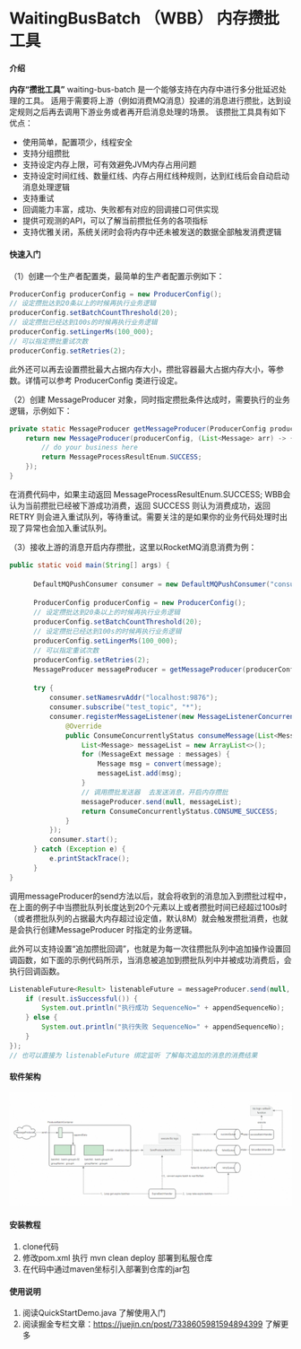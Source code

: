 # WaitingBusBatch （WBB） 内存攒批工具

#### 介绍
**内存“攒批工具”** waiting-bus-batch 是一个能够支持在内存中进行多分批延迟处理的工具。
适用于需要将上游（例如消费MQ消息）投递的消息进行攒批，达到设定规则之后再去调用下游业务或者再开启消息处理的场景。
该攒批工具具有如下优点：
- 使用简单，配置项少，线程安全
- 支持分组攒批
- 支持设定内存上限，可有效避免JVM内存占用问题
- 支持设定时间红线、数量红线、内存占用红线种规则，达到红线后会自动启动消息处理逻辑
- 支持重试
- 回调能力丰富，成功、失败都有对应的回调接口可供实现
- 提供可观测的API，可以了解当前攒批任务的各项指标
- 支持优雅关闭，系统关闭时会将内存中还未被发送的数据全部触发消费逻辑

#### 快速入门
（1）创建一个生产者配置类，最简单的生产者配置示例如下：
```java
ProducerConfig producerConfig = new ProducerConfig();
// 设定攒批达到20条以上的时候再执行业务逻辑
producerConfig.setBatchCountThreshold(20);
// 设定攒批已经达到100s的时候再执行业务逻辑
producerConfig.setLingerMs(100_000);
// 可以指定攒批重试次数
producerConfig.setRetries(2);
```

此外还可以再去设置攒批最大占据内存大小，攒批容器最大占据内存大小，等参数。详情可以参考 ProducerConfig 类进行设定。

（2）创建 MessageProducer 对象，同时指定攒批条件达成时，需要执行的业务逻辑，示例如下：
```java
private static MessageProducer getMessageProducer(ProducerConfig producerConfig) {
    return new MessageProducer(producerConfig, (List<Message> arr) -> {
        // do your business here
        return MessageProcessResultEnum.SUCCESS;
    });
}
```
在消费代码中，如果主动返回  MessageProcessResultEnum.SUCCESS; WBB会认为当前攒批已经被下游成功消费，返回 SUCCESS 则认为消费成功，返回RETRY 则会进入重试队列，等待重试。需要关注的是如果你的业务代码处理时出现了异常也会加入重试队列。

（3）接收上游的消息开启内存攒批，这里以RocketMQ消息消费为例：
```java
public static void main(String[] args) {

      DefaultMQPushConsumer consumer = new DefaultMQPushConsumer("consumer_group_test");

      ProducerConfig producerConfig = new ProducerConfig();
      // 设定攒批达到20条以上的时候再执行业务逻辑
      producerConfig.setBatchCountThreshold(20);
      // 设定攒批已经达到100s的时候再执行业务逻辑
      producerConfig.setLingerMs(100_000);
      // 可以指定重试次数
      producerConfig.setRetries(2); 
      MessageProducer messageProducer = getMessageProducer(producerConfig);

      try {
          consumer.setNamesrvAddr("localhost:9876");
          consumer.subscribe("test_topic", "*");
          consumer.registerMessageListener(new MessageListenerConcurrently() {
              @Override
              public ConsumeConcurrentlyStatus consumeMessage(List<MessageExt> messages, ConsumeConcurrentlyContext context) {
                  List<Message> messageList = new ArrayList<>();
                  for (MessageExt message : messages) {
                      Message msg = convert(message);
                      messageList.add(msg);
                  }
                  // 调用攒批发送器  去发送消息，开启内存攒批
                  messageProducer.send(null, messageList);
                  return ConsumeConcurrentlyStatus.CONSUME_SUCCESS;
              }
          });
          consumer.start();
      } catch (Exception e) {
          e.printStackTrace();
      }
}
```
调用messageProducer的send方法以后，就会将收到的消息加入到攒批过程中，在上面的例子中当攒批队列长度达到20个元素以上或者攒批时间已经超过100s时（或者攒批队列的占据最大内存超过设定值，默认8M）就会触发攒批消费，也就是会执行创建MessageProducer 时指定的业务逻辑。

此外可以支持设置“追加攒批回调”，也就是为每一次往攒批队列中追加操作设置回调函数，如下面的示例代码所示，当消息被追加到攒批队列中并被成功消费后，会执行回调函数。
```java
ListenableFuture<Result> listenableFuture = messageProducer.send(null, messageList, (result) -> {
    if (result.isSuccessful()) {
        System.out.println("执行成功 SequenceNo=" + appendSequenceNo);
    } else {
        System.out.println("执行失败 SequenceNo=" + appendSequenceNo);
    }
});
// 也可以直接为 listenableFuture 绑定监听 了解每次追加的消息的消费结果
```

#### 软件架构
![](./架构.png)

#### 安装教程
1.  clone代码
2.  修改pom.xml 执行 mvn clean deploy 部署到私服仓库
3.  在代码中通过maven坐标引入部署到仓库的jar包

#### 使用说明
1. 阅读QuickStartDemo.java 了解使用入门
2. 阅读掘金专栏文章：https://juejin.cn/post/7338605981594894399 了解更多
 

